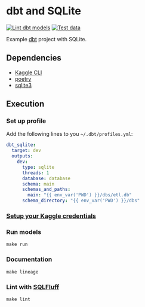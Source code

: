 # dbt and SQLite

[![Lint dbt models](https://github.com/edgarrmondragon/dbt-sqlite-example/actions/workflows/lint-models.yml/badge.svg?event=push)](https://github.com/edgarrmondragon/dbt-sqlite-example/actions/workflows/lint-models.yml)
[![Test data](https://github.com/edgarrmondragon/dbt-sqlite-example/actions/workflows/test.yml/badge.svg)](https://github.com/edgarrmondragon/dbt-sqlite-example/actions/workflows/test.yml)

Example [dbt] project with SQLite.

## Dependencies

- [Kaggle CLI]
- [poetry]
- [sqlite3]

## Execution

### Set up profile

Add the following lines to you `~/.dbt/profiles.yml`:

```yaml
dbt_sqlite:
  target: dev
  outputs:
    dev:
      type: sqlite
      threads: 1
      database: database
      schema: main
      schemas_and_paths:
        main: "{{ env_var('PWD') }}/dbs/etl.db"
      schema_directory: "{{ env_var('PWD') }}/dbs"
```

### [Setup your Kaggle credentials][kaggle-api]

### Run models

```shell
make run
```

### Documentation

```shell
make lineage
```

### Lint with [SQLFluff]

```shell
make lint
```

[Kaggle CLI]: https://github.com/Kaggle/kaggle-api
[poetry]: https://python-poetry.org/
[sqlite3]: https://sqlite.org/download.html
[dbt]: https://getdbt.com
[SQLFluff]: https://docs.sqlfluff.com
[kaggle-api]: https://github.com/Kaggle/kaggle-api#api-credentials
